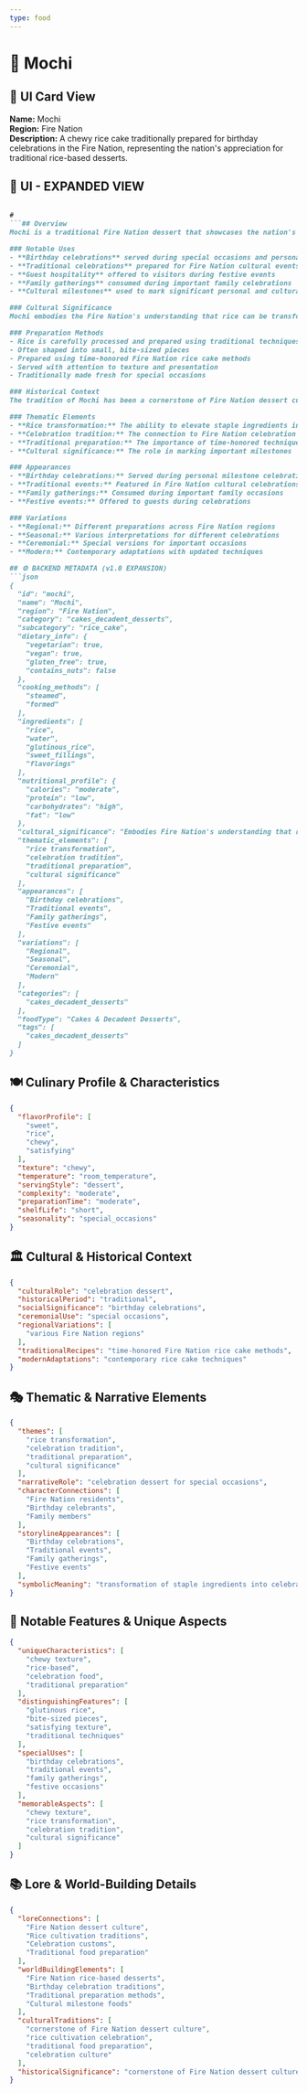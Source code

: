 ```yaml
---
type: food
---
```


# 🍡 Mochi

## 🎴 UI Card View

**Name:** Mochi  
**Region:** Fire Nation  
**Description:** A chewy rice cake traditionally prepared for birthday celebrations in the Fire Nation, representing the nation's appreciation for traditional rice-based desserts.

## 📖 UI - EXPANDED VIEW

```md

#
```## Overview
Mochi is a traditional Fire Nation dessert that showcases the nation's mastery of rice-based confections and their appreciation for chewy, satisfying textures. These chewy rice cakes are often prepared for birthday celebrations and other special occasions, representing the Fire Nation's connection to rice cultivation and their ability to transform this staple grain into delightful desserts. The dish embodies the Fire Nation's philosophy that traditional ingredients can be elevated through careful preparation and that desserts should provide both satisfaction and celebration.

### Notable Uses
- **Birthday celebrations** served during special occasions and personal milestones
- **Traditional celebrations** prepared for Fire Nation cultural events
- **Guest hospitality** offered to visitors during festive events
- **Family gatherings** consumed during important family celebrations
- **Cultural milestones** used to mark significant personal and cultural events

### Cultural Significance
Mochi embodies the Fire Nation's understanding that rice can be transformed into more than just a staple food. The dish represents their belief that traditional ingredients have the potential to become special treats when prepared with care and skill. The chewy texture and satisfying nature of mochi reflect the Fire Nation's appreciation for foods that provide both physical satisfaction and emotional comfort during celebrations.

### Preparation Methods
- Rice is carefully processed and prepared using traditional techniques
- Often shaped into small, bite-sized pieces
- Prepared using time-honored Fire Nation rice cake methods
- Served with attention to texture and presentation
- Traditionally made fresh for special occasions

### Historical Context
The tradition of Mochi has been a cornerstone of Fire Nation dessert culture for generations, developed as a way to celebrate rice cultivation and create special treats from this fundamental ingredient. This dessert demonstrates the Fire Nation's practical wisdom and their ability to transform basic ingredients into celebratory foods. The tradition continues to be a vital part of Fire Nation celebration culture and serves as a reminder of their connection to rice and their appreciation for traditional food preparation methods.

### Thematic Elements
- **Rice transformation:** The ability to elevate staple ingredients into special treats
- **Celebration tradition:** The connection to Fire Nation celebration culture
- **Traditional preparation:** The importance of time-honored techniques
- **Cultural significance:** The role in marking important milestones

### Appearances
- **Birthday celebrations:** Served during personal milestone celebrations
- **Traditional events:** Featured in Fire Nation cultural celebrations
- **Family gatherings:** Consumed during important family occasions
- **Festive events:** Offered to guests during celebrations

### Variations
- **Regional:** Different preparations across Fire Nation regions
- **Seasonal:** Various interpretations for different celebrations
- **Ceremonial:** Special versions for important occasions
- **Modern:** Contemporary adaptations with updated techniques

## ⚙️ BACKEND METADATA (v1.0 EXPANSION)
```json
{
  "id": "mochi",
  "name": "Mochi",
  "region": "Fire Nation",
  "category": "cakes_decadent_desserts",
  "subcategory": "rice_cake",
  "dietary_info": {
    "vegetarian": true,
    "vegan": true,
    "gluten_free": true,
    "contains_nuts": false
  },
  "cooking_methods": [
    "steamed",
    "formed"
  ],
  "ingredients": [
    "rice",
    "water",
    "glutinous_rice",
    "sweet_fillings",
    "flavorings"
  ],
  "nutritional_profile": {
    "calories": "moderate",
    "protein": "low",
    "carbohydrates": "high",
    "fat": "low"
  },
  "cultural_significance": "Embodies Fire Nation's understanding that rice can be transformed into special treats",
  "thematic_elements": [
    "rice transformation",
    "celebration tradition",
    "traditional preparation",
    "cultural significance"
  ],
  "appearances": [
    "Birthday celebrations",
    "Traditional events",
    "Family gatherings",
    "Festive events"
  ],
  "variations": [
    "Regional",
    "Seasonal",
    "Ceremonial",
    "Modern"
  ],
  "categories": [
    "cakes_decadent_desserts"
  ],
  "foodType": "Cakes & Decadent Desserts",
  "tags": [
    "cakes_decadent_desserts"
  ]
}
```

## 🍽️ Culinary Profile & Characteristics
```json
{
  "flavorProfile": [
    "sweet",
    "rice",
    "chewy",
    "satisfying"
  ],
  "texture": "chewy",
  "temperature": "room_temperature",
  "servingStyle": "dessert",
  "complexity": "moderate",
  "preparationTime": "moderate",
  "shelfLife": "short",
  "seasonality": "special_occasions"
}
```

## 🏛️ Cultural & Historical Context
```json
{
  "culturalRole": "celebration dessert",
  "historicalPeriod": "traditional",
  "socialSignificance": "birthday celebrations",
  "ceremonialUse": "special occasions",
  "regionalVariations": [
    "various Fire Nation regions"
  ],
  "traditionalRecipes": "time-honored Fire Nation rice cake methods",
  "modernAdaptations": "contemporary rice cake techniques"
}
```

## 🎭 Thematic & Narrative Elements
```json
{
  "themes": [
    "rice transformation",
    "celebration tradition",
    "traditional preparation",
    "cultural significance"
  ],
  "narrativeRole": "celebration dessert for special occasions",
  "characterConnections": [
    "Fire Nation residents",
    "Birthday celebrants",
    "Family members"
  ],
  "storylineAppearances": [
    "Birthday celebrations",
    "Traditional events",
    "Family gatherings",
    "Festive events"
  ],
  "symbolicMeaning": "transformation of staple ingredients into celebration foods"
}
```

## 🌟 Notable Features & Unique Aspects
```json
{
  "uniqueCharacteristics": [
    "chewy texture",
    "rice-based",
    "celebration food",
    "traditional preparation"
  ],
  "distinguishingFeatures": [
    "glutinous rice",
    "bite-sized pieces",
    "satisfying texture",
    "traditional techniques"
  ],
  "specialUses": [
    "birthday celebrations",
    "traditional events",
    "family gatherings",
    "festive occasions"
  ],
  "memorableAspects": [
    "chewy texture",
    "rice transformation",
    "celebration tradition",
    "cultural significance"
  ]
}
```

## 📚 Lore & World-Building Details
```json
{
  "loreConnections": [
    "Fire Nation dessert culture",
    "Rice cultivation traditions",
    "Celebration customs",
    "Traditional food preparation"
  ],
  "worldBuildingElements": [
    "Fire Nation rice-based desserts",
    "Birthday celebration traditions",
    "Traditional preparation methods",
    "Cultural milestone foods"
  ],
  "culturalTraditions": [
    "cornerstone of Fire Nation dessert culture",
    "rice cultivation celebration",
    "traditional food preparation",
    "celebration culture"
  ],
  "historicalSignificance": "cornerstone of Fire Nation dessert culture for generations"
}
```
